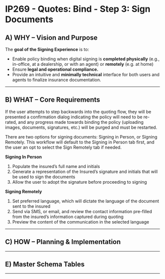 # IP269 - Quotes: Bind - Step 3: Sign Documents

## **A) WHY – Vision and Purpose**

The **goal of the Signing Experience** is to:

- Enable policy binding when digital signing is **completed physically** (e.g., in-office, at a dealership, or with an agent) or **remotely** (e.g. at home)
- Ensure **legal and operational compliance.**
- Provide an intuitive and **minimally technical** interface for both users and agents to finalize insurance documentation.

---

## **B) WHAT – Core Requirements**

If the user attempts to step backwards into the quoting flow, they will be presented a confirmation dialog indicating the policy will need to be re-rated, and any progress made towards binding the policy (uploading images, documents, signatures, etc.) will be purged and must be restarted.

There are two options for signing documents: Signing in Person, or Signing Remotely. This workflow will default to the Signing in Person tab first, and the user an opt to select the Sign Remotely tab if needed.

**Signing In Person**

1. Populate the insured’s full name and initials
2. Generate a representation of the Insured’s signature and initials that will be used to sign the documents
3. Allow the user to adopt the signature before proceeding to signing

**Signing Remotely**

1. Set preferred language, which will dictate the language of the document sent to the insured
2. Send via SMS, or email, and review the contact information pre-filled from the insured’s information captured during quoting
3. Preview the content of the communication in the selected language

---

## **C) HOW – Planning & Implementation**

---

## **E) Master Schema Tables**

---